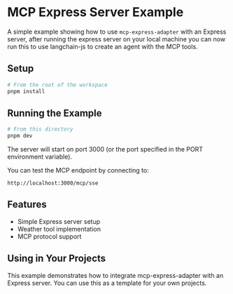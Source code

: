 # MCP Express Server Example

A simple example showing how to use `mcp-express-adapter` with an Express server, after running the express server on your local machine you can now run this to use langchain-js to create an agent with the MCP tools.

## Setup

```bash
# From the root of the workspace
pnpm install
```

## Running the Example

```bash
# From this directory
pnpm dev
```

The server will start on port 3000 (or the port specified in the PORT environment variable).

You can test the MCP endpoint by connecting to:

```
http://localhost:3000/mcp/sse
```

## Features

- Simple Express server setup
- Weather tool implementation
- MCP protocol support

## Using in Your Projects

This example demonstrates how to integrate mcp-express-adapter with an Express server. You can use this as a template for your own projects.
